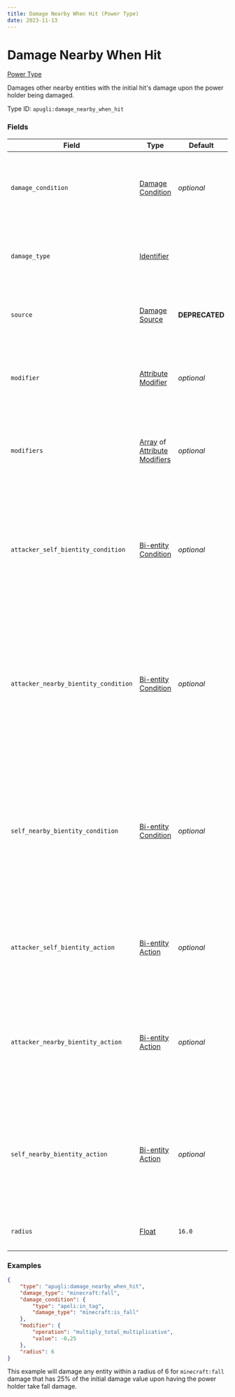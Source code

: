 ```yaml
---
title: Damage Nearby When Hit (Power Type)
date: 2023-11-13
---
```


# Damage Nearby When Hit

[Power Type](../power_types.md)

Damages other nearby entities with the initial hit's damage upon the power holder being damaged.

Type ID: `apugli:damage_nearby_when_hit`


### Fields

Field | Type | Default | Description
------|------|---------|------------
`damage_condition` | [Damage Condition](https://origins.readthedocs.io/en/latest/types/damage_condition_types/) | *optional* | If specified, the damage condition required for this power to act upon damaging an entity.
`damage_type` | [Identifier](https://origins.readthedocs.io/en/latest/types/data_types/identifier/) | | The damage type used to deal damage to the nearby entities.
`source` | [Damage Source](https://origins.readthedocs.io/en/latest/types/data_types/damage_source/) | **DEPRECATED** | Use `damage_type` instead. [More information here.](https://gist.github.com/apace100/bfbf82a8f9d6bd2db13e4feaf653a6b0)
`modifier` | [Attribute Modifier](https://origins.readthedocs.io/en/latest/types/data_types/attribute_modifier/) | *optional* | If set, this modifier will apply to the damage value dealt to the nearby entities.
`modifiers` | [Array](https://origins.readthedocs.io/en/latest/types/data_types/array/) of [Attribute Modifiers](https://origins.readthedocs.io/en/latest/types/data_types/attribute_modifier/) | *optional* | If set, these modifiers will apply to the damage value dealt to the nearby entities.
`attacker_self_bientity_condition` | [Bi-entity Condition](https://origins.readthedocs.io/en/latest/types/bientity_condition_types/) | *optional* | If set, this condition must be met with the attacker as the actor and the power holder as the target to apply damage to nearby entities.
`attacker_nearby_bientity_condition` | [Bi-entity Condition](https://origins.readthedocs.io/en/latest/types/bientity_condition_types/) | *optional* | If set, this condition must be met with the attacker as the actor and an entity that should be damaged by this power as the target to apply damage to that entity.
`self_nearby_bientity_condition` | [Bi-entity Condition](https://origins.readthedocs.io/en/latest/types/bientity_condition_types/) | *optional* | If set, this condition must be met with the power holder as the actor and an entity that should be damaged by this power as the target to apply damage to that entity.
`attacker_self_bientity_action` | [Bi-entity Action](https://origins.readthedocs.io/en/latest/types/bientity_action_types/) | *optional* | If set, this applies an action with the attacker as the actor and the power holder as the target.
`attacker_nearby_bientity_action` | [Bi-entity Action](https://origins.readthedocs.io/en/latest/types/bientity_action_types/) | *optional* | If set, this applies an action with the attacker as the actor and any entities that were damaged by this power as the target.
`self_nearby_bientity_action` | [Bi-entity Action](https://origins.readthedocs.io/en/latest/types/bientity_action_types/) | *optional* | If set, this applies an action with the power holder as the actor and any entities that were damaged by this power as the target.
`radius` | [Float](https://origins.readthedocs.io/en/latest/types/data_types/float/) | `16.0` | The radius in which this power will act.

### Examples
```json
{
    "type": "apugli:damage_nearby_when_hit",
    "damage_type": "minecraft:fall",
    "damage_condition": {
        "type": "apoli:in_tag",
        "damage_type": "minecraft:is_fall"
    },
    "modifier": {
        "operation": "multiply_total_multiplicative",
        "value": -0.25
    },
    "radius": 6
}
```
This example will damage any entity within a radius of 6 for `minecraft:fall` damage that has 25% of the initial damage value upon having the power holder take fall damage.